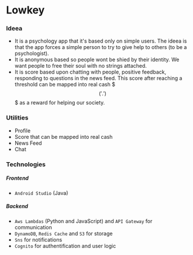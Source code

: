 # Lowkey

### Ideea 
* It is a psychology app that it's based only on simple users. The ideea is that the app forces a simple person to try to give help to others (to be a psychologist). 
* It is anonymous based so people wont be shied by their identity. We want people to free their soul with no strings attached.
* It is score based upon chatting with people, positive feedback, responding to questions in the news feed. This score after reaching a threshold 
can be mapped into real cash $$$ ('.') $$$ as a reward for helping our society.

### Utilities
* Profile
* Score that can be mapped into real cash
* News Feed
* Chat

### Technologies
##### Frontend 
* `Android Studio` (Java)
##### Backend 
* `Aws Lambdas` (Python and JavaScript) and `API Gateway` for communication 
* `DynamoDB`, `Redis Cache` and `S3` for storage
* `Sns` for notifications
* `Cognito` for authentification and user logic
                                                              

